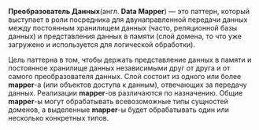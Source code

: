 **Преобразователь Данных**(англ. **Data Mapper**) — это паттерн, который выступает в роли посредника для
двунаправленной передачи данных между постоянным хранилищем данных (часто, реляционной базы данных)
и представления данных в памяти (слой домена, то что уже загружено и используется для логической обработки).


Цель паттерна в том, чтобы держать представление данных в памяти и постоянное хранилище данных независимыми друг
от друга и от самого преобразователя данных. Слой состоит из одного или более **mapper**-а (или объектов доступа к данным),
отвечающих за передачу данных. Реализации **mapper**-ов различаются по назначению. Общие **mapper**-ы могут
обрабатывать всевозоможные типы сущностей доменов, а выделенные **mapper**-ы будет обрабатывать один или несколько
конкретных типов.
